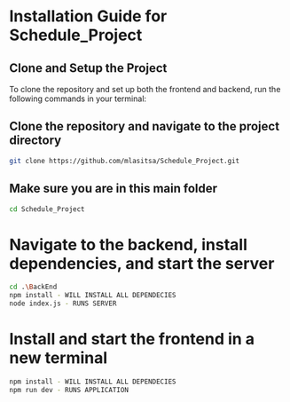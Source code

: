 # Installation Guide for Schedule_Project

## Clone and Setup the Project
To clone the repository and set up both the frontend and backend, run the following commands in your terminal:

## Clone the repository and navigate to the project directory
```bash
git clone https://github.com/mlasitsa/Schedule_Project.git
```

## Make sure you are in this main folder
```bash
cd Schedule_Project
```

# Navigate to the backend, install dependencies, and start the server
```bash
cd .\BackEnd
npm install - WILL INSTALL ALL DEPENDECIES
node index.js - RUNS SERVER
```

# Install and start the frontend in a new terminal
```bash
npm install - WILL INSTALL ALL DEPENDECIES
npm run dev - RUNS APPLICATION
```
